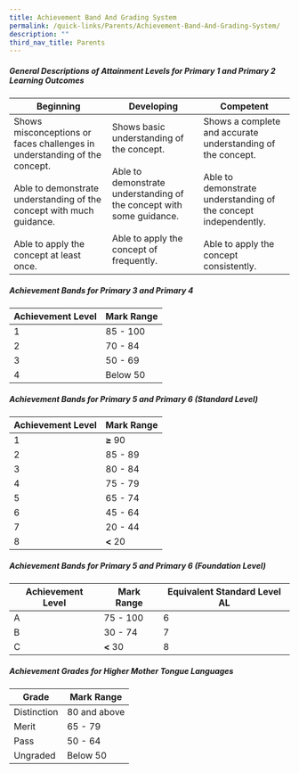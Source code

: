 ```yaml
---
title: Achievement Band And Grading System
permalink: /quick-links/Parents/Achievement-Band-And-Grading-System/
description: ""
third_nav_title: Parents
---
```

##### **General Descriptions of Attainment Levels for Primary 1 and Primary 2 Learning Outcomes**


| Beginning | Developing | Competent |
| -------- | -------- | -------- |
| Shows misconceptions or faces challenges in understanding of the concept.  <br><br>Able to demonstrate understanding of the concept with much guidance. <br><br>Able to apply the concept at least once.     | Shows basic understanding of the concept.  <br><br>Able to demonstrate understanding of the concept with some guidance.<br><br>Able to apply the concept of frequently.     | Shows a complete and accurate&nbsp; understanding of the concept.&nbsp;  <br><br>Able to demonstrate understanding of the concept independently.  <br><br>Able to apply the concept consistently.     |

##### **Achievement Bands for Primary 3 and Primary 4**

| Achievement Level| Mark Range | 
| -------- | -------- | 
| 1 | 85 - 100 |
| 2 | 70 - 84 |
| 3 | 50 - 69 |
| 4 | Below 50 |

##### **Achievement Bands for Primary 5 and Primary 6 (Standard Level)**


| Achievement Level| Mark Range | 
| -------- | -------- | 
| 1 | **≥** 90 |
| 2 | 85 - 89 |
| 3 | 80 - 84 |
| 4 | 75 - 79 |
| 5 | 65 - 74 |
| 6 | 45 - 64 |
| 7 | 20 - 44 |
| 8 | **&lt;** 20 |

##### **Achievement Bands for Primary 5 and Primary 6 (Foundation Level)**


| Achievement Level| Mark Range | Equivalent Standard Level AL|
| -------- | -------- | -------- | 
|A|75 - 100| 6
|B|30 - 74| 7
|C|**&lt;** 30 | 8

##### **Achievement Grades for Higher Mother Tongue Languages**


| Grade| Mark Range |
| -------- | -------- | 
|Distinction| 80 and above
|Merit|65 - 79
|Pass|50 - 64|
|Ungraded|Below 50